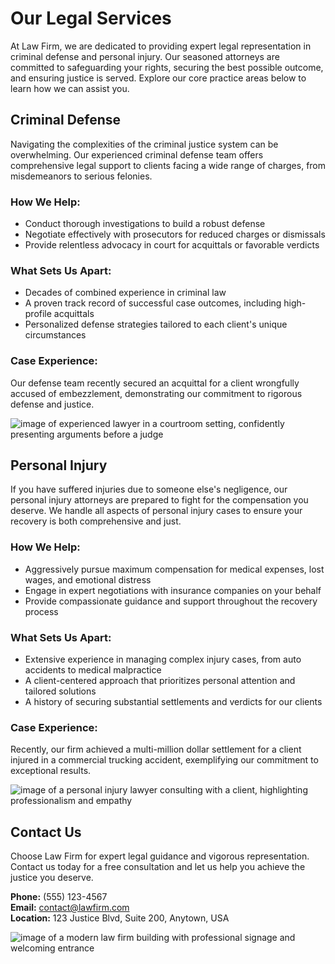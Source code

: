 # Our Legal Services

At Law Firm, we are dedicated to providing expert legal representation in criminal defense and personal injury. Our seasoned attorneys are committed to safeguarding your rights, securing the best possible outcome, and ensuring justice is served. Explore our core practice areas below to learn how we can assist you.

## Criminal Defense

Navigating the complexities of the criminal justice system can be overwhelming. Our experienced criminal defense team offers comprehensive legal support to clients facing a wide range of charges, from misdemeanors to serious felonies. 

### How We Help:
- Conduct thorough investigations to build a robust defense
- Negotiate effectively with prosecutors for reduced charges or dismissals
- Provide relentless advocacy in court for acquittals or favorable verdicts

### What Sets Us Apart:
- Decades of combined experience in criminal law
- A proven track record of successful case outcomes, including high-profile acquittals
- Personalized defense strategies tailored to each client's unique circumstances

### Case Experience:
Our defense team recently secured an acquittal for a client wrongfully accused of embezzlement, demonstrating our commitment to rigorous defense and justice.

![image of experienced lawyer in a courtroom setting, confidently presenting arguments before a judge](/images/services-image-0-1746667248206.webp)

## Personal Injury

If you have suffered injuries due to someone else's negligence, our personal injury attorneys are prepared to fight for the compensation you deserve. We handle all aspects of personal injury cases to ensure your recovery is both comprehensive and just.

### How We Help:
- Aggressively pursue maximum compensation for medical expenses, lost wages, and emotional distress
- Engage in expert negotiations with insurance companies on your behalf
- Provide compassionate guidance and support throughout the recovery process

### What Sets Us Apart:
- Extensive experience in managing complex injury cases, from auto accidents to medical malpractice
- A client-centered approach that prioritizes personal attention and tailored solutions
- A history of securing substantial settlements and verdicts for our clients

### Case Experience:
Recently, our firm achieved a multi-million dollar settlement for a client injured in a commercial trucking accident, exemplifying our commitment to exceptional results.

![image of a personal injury lawyer consulting with a client, highlighting professionalism and empathy](/images/services-image-1-1746667264927.webp)

## Contact Us

Choose Law Firm for expert legal guidance and vigorous representation. Contact us today for a free consultation and let us help you achieve the justice you deserve.

**Phone:** (555) 123-4567  
**Email:** contact@lawfirm.com  
**Location:** 123 Justice Blvd, Suite 200, Anytown, USA

![image of a modern law firm building with professional signage and welcoming entrance](/images/services-image-2-1746667278315.webp)